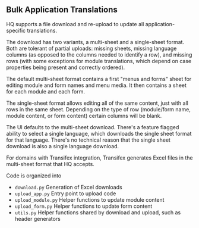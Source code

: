 Bulk Application Translations
-----------------------------

HQ supports a file download and re-upload to update all application-specific translations.

The download has two variants, a multi-sheet and a single-sheet format. Both are tolerant of partial uploads:
missing sheets, missing language columns (as opposed to the columns needed to identify a row), and missing rows
(with some exceptions for module translations, which depend on case properties being present and correctly ordered).

The default multi-sheet format contains a first "menus and forms" sheet for editing module and form names and menu media. It then contains a sheet for each module and each form.

The single-sheet format allows editing all of the same content, just with all rows in the same sheet. Depending on the type of row (module/form name, module content, or form content) certain columns will be blank.

The UI defaults to the multi-sheet download. There's a feature flagged ability to select a single language, which downloads the single sheet format for that language. There's no technical reason that the single sheet download is also a single language download.

For domains with Transifex integration, Transifex generates Excel files in the multi-sheet format that HQ accepts.

Code is organized into
- `download.py` Generation of Excel downloads
- `upload_app.py` Entry point to upload code
- `upload_module.py` Helper functions to update module content
- `upload_form.py` Helper functions to update form content
- `utils.py` Helper functions shared by download and upload, such as header generators
